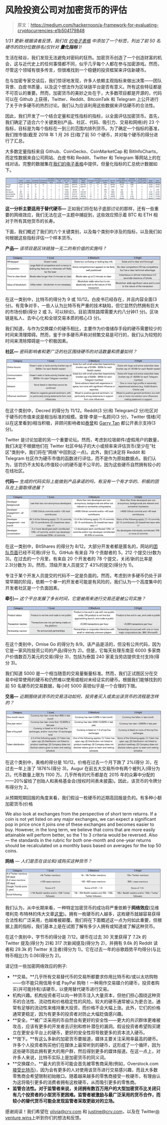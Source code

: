 # 风险投资公司对加密货币的评估

> 原文：<https://medium.com/hackernoon/a-framework-for-evaluating-cryptocurrencies-e1b504179848>

*1/31 更新:根据读者反馈，我们在* [*的电子表格*](https://docs.google.com/spreadsheets/d/1gArufBuDdoV561w7byxvW-UieQxZhjv9jDq6aOAUwQM/edit#gid=353840556) *中添加了一个标签，列出了前 50 名硬币的四分位数排名(仅针对* ***量化指标*** *)!*

生活在硅谷，我们发现无法避免对密码的狂热。加密货币创造了一个创造财富的机会，这与近代史上的任何事情都不同，似乎几乎每个人都在参与加密游戏。然而，尽管这个领域有很多传言，但很难找到一个稳健的投资框架来评估新硬币。

在与加密专家交谈后，我们惊讶地发现，许多人依赖主观指标来做出决策——团队背景、白皮书质量，以及这个想法作为区块链平台是否有意义。所有这些特征都是不可否认的重要。然而，加密货币的美妙之处在于，大多数项目都是开源的，代码可以在 Github 上获得，Twitter、Reddit、BitcoinTalk 和 Telegram 上公开进行了关于许多硬币的热烈讨论。我们认为应该利用这些数据来评估硬币的合法性。

因此，我们开发了一个结合定量和定性指标的指标，以全面评估加密货币。首先，我们确定了适合六个关键类别(产品、社区、代码、吸引力、交易和网络)的 23 个指标，目标是为每个指标在一到三的范围内排列货币。为了确定一个指标的基准，我们按市值(截至 2018 年 1 月 26 日)取了前 50 个硬币，并对每个硬币的得分进行了汇总。

大多数定量指标来自 Github、CoinGecko、CoinMarketCap 和 BitInfoCharts，而定性数据来自公司网站、白皮书和 Reddit、Twitter 和 Telegram 等网站上的在线对话。完整的数据集在[我们的电子表格](https://docs.google.com/spreadsheets/d/1gArufBuDdoV561w7byxvW-UieQxZhjv9jDq6aOAUwQM/edit?usp=sharing)中提供，但量化指标的汇总统计数据如下。

![](img/c74a234ca4463629af1cd5feda83ab1f.png)

**这一分析主要适用于替代硬币—** 正如我们将在帖子底部讨论的那样，还有一些重要的网络效应，我们无法在这一主题中捕捉到，这些效应预示着 BTC 和 ETH 相对于所有其他货币的长寿。

下面，我们概述了我们的六个关键类别，以及每个类别中涉及的指标，以及我们如何根据这些指标评估一个样本货币。

**产品—** *该项目是区块链独一无二的有价值的实施吗？*

![](img/2fa302e07a855d75a885c364000586ca.png)

在这一类别中，比特币的得分为 9 或 10/12。白皮书已经存在，并且内容全面(3 分)。有竞争对手，一些人认为比特币有严重的技术缺陷，但它显然仍然拥有巨大的市场份额(得分 2 或 3，可以辩论)。目前清除路障需要大约八分钟(1 分)。区块链是私人、去中心化和全球交易本质的核心(3 分)。

我们知道，与作为交换媒介的硬币相比，主要作为价值储存手段的硬币需要较少的时间来清理障碍。然而，鉴于许多硬币声称对频繁交易是可行的，我们认为较短的时间来清除障碍是一个积极因素。

**社区—** *密码影响者和更广泛的社区围绕硬币的对话数量和质量如何？*

![](img/6ec7a327937232c62454fd8ed0afb01b.png)

在这个类别中，Decred 的得分为 11/12。Reddit(3 分)和 Telegram(2 分)社区对于硬币的市值来说是相当标准的规模。查理·李是一名顾问(3 分)，Twitter 情绪(可以在这里看到)相当积极，非顾问影响者如[泰曾](https://twitter.com/HeyTaiZen)和 [Garry Tan](https://twitter.com/garrytan/status/920167450498363393) 都公开表示支持(3 分)。

Twitter 是讨论加密的另一个重要论坛。然而，考虑到垃圾邮件/虚假用户的数量，我们决定不根据他们在 Twitter 社区中帖子的大小或频率来评估货币(至少在“社区”类别中，我们将在“网络”中回到这一点)。此外，我们决定将 Reddit 和 Telegram 社区作为硬币市值的函数进行评估，而不是作为原始数据点。我们认为，惩罚仍不太知名(市值较小)的硬币是不公平的，因为这些硬币自然拥有较小的在线社区。

**代码—** *生成的代码实际上能做到产品承诺的吗，有没有一个有才华的、积极的团队在上面取得进展？*

![](img/20016e4e6d05eb6b5b95bbeb2e2e3165.png)

在这一类别中，BitShares 的得分为 8/12。大部分开发者都是匿名的，网站的[团队页面](https://bitshares.org/community/team/)已经不可用(评分 1)。GitHub 有来自 79 个贡献者的 5，212 个提交(分数为 3)。在过去的一个月里，有来自 20 个开发者的 78 个提交，关闭/新的比率是 2.3(分数为 3)。然而，顶级开发人员提交了 43%的提交(得分为 1)。

专注于某个开发人员提交的代码不一定是负面的。然而，考虑到许多硬币仍处于非常早期的阶段，依赖一个单一的开发者可能是有风险的，我们认为一个高度集中的开发者社区是一个负面因素。

**牵引—** *这个平台发展了多长时间，它是被用来进行交易还是被公司实施？*

![](img/0b38e39fad8448e1880a97116f2f43ac.png)

在这个类别中，Omise Go 的得分为 8/9。该产品是活的，但没有公共代码，因为它是一家风险投资公司的产品(得分为 2)。但是，它每天处理东南亚 6000 多家商户价值数百万美元的交易(得分 3)，包括为泰国 240 家麦当劳店提供支付支持(得分 3)。

我们知道 5000 是一个相当随意的交易量衡量标准。然而，我们正试图区分在交易中经常使用的硬币和仍然难以使用或相对未经证实的硬币。根据我们能够找到的前 50 名硬币的交易数据，每小时 5000 英镑似乎是一个合理的下限。

**交易—** *近期围绕该货币的交易活动如何，投资者买入或卖出该货币的流程是怎样的？*

![](img/97363dee98fa5d2d1791a13353e7d76d.png)

在这个类别中，奥格的得分是 10/12。价格在过去一个月下跌了 2%(得分 3)，在过去一年上涨了 1876%(得分 3)。Augur 在前五大交易所中有两个被列入(得分为 2)。代币数量上限为 1100 万。几乎所有的代币都是在 2015 年的众筹中分配的——20%留给了创始人和奥格基金会(授权时间表未披露)。因此，该货币的令牌分布得分为 2。

从预期短期回报的角度来看，我们假设一枚硬币的近期高回报是负的。有多种小额加密货币(价格

We also look at exchanges from the perspective of short term returns. If a coin is not yet listed on any major exchanges, we can expect a significant pop in price once it joins one of these exchanges and becomes easier to buy. However, in the long term, we believe that coins that are more easily attainable will perform better, so the 1 to 3 criteria would be reversed. Also — the standards in the rubric for both one-month and one-year returns should be recalculated on a monthly basis based on averages for the top 50 coins.

**网络** — *人们是否在谈论和/或购买这种货币？*

![](img/e7166bded4acce4cfa7e00b503e18fde.png)

我们认为，从中长期来看，一种特定加密货币的成功将严重依赖于**网络效应**(见维塔利克·布特林的伟大文章[这里](https://blog.ethereum.org/2014/11/20/bitcoin-maximalism-currency-platform-network-effects/))。拥有一枚硬币的人越多，这枚硬币就越容易获得合法性和广泛采用，也越难被颠覆。我们将在下面概述这一点为何如此重要，但根据上面的指标，我们基本上是在试图了解有多少人拥有或知道或了解这种货币。

在这个类别中，字节币的得分是 7/12。硬币在过去 30 天里获得了 7.2k 的 Twitter 提及(得分为 2)和 317 次新闻提及(得分为 2)，并拥有 9.6k 的 Reddit 读者和 29.3k 的 Twitter 关注者(得分为 1)。它在过去一年的谷歌趋势平均得分(与比特币相比)为 0.06(得分为 2)。

请记住一些加密网络效应的例子:

*   **交易。**几乎所有交易替代币的交易所都要求你用比特币和/或以太坊购物——你不能只用信用卡或 PayPal 购物！一种用作交易媒介的硬币，投资者购买(并可能持有)该硬币，以便用替代硬币进行交易。
*   机构兴趣。机构投资者可以向一种货币注入大量资本，但他们担心围绕这种货币的合法性、流动性和价格稳定性的风险。较大的硬币通常被认为更合法，通常有足够的流动性来维持重大投资，而价格不会大幅上涨。此外，它们的价格通常更稳定，因为有更多的投资者对防止大幅贬值感兴趣。
*   **安全。**被广泛采用的币自然会有更好的安全性——更大的共识群体更难被攻击，应该有更多的开发者去识别和修补潜在的漏洞。假设投资者希望购买建立在更安全平台上的硬币，更好的安全性将导致更多的资本流入硬币。
*   **按下。**有这么多新的加密货币要报道，媒体主要关注采用率最高的硬币。许多个人投资者购买他们在媒体上最常听到的硬币，这形成了一个循环，因为这些硬币因此拥有更大的用户群，然后得到更多的媒体报道。在这一点上，对许多人来说，比特币实际上是加密货币的同义词。
*   **交换媒介。**最大的货币可能会首先被零售商采用(例如，Overstock.com[接受比特币](https://www.overstock.com/bitcoin))，因为会有更多的人对使用该货币进行交易感兴趣，而且大多数零售商会希望限制初始敞口。随着越来越多的零售商接受一枚硬币，有理由认为这将吸引更多的消费者拥有这枚硬币，从而吸引更多的零售商。
*   **监管合法性。对于监管者来说，关闭拥有数百万用户的大型加密货币比关闭只有几个投资者的小型货币更困难。监管者被激励与最广泛采用的货币合作，而较小的替代货币可能会发现监管者采取更敌对的立场。**

感谢阅读！我们希望在 olivia@crv.com 和 justine@crv.com，以及在 Twitter[@ venture wins](https://twitter.com/venturetwins)上听到你们的想法和反馈。